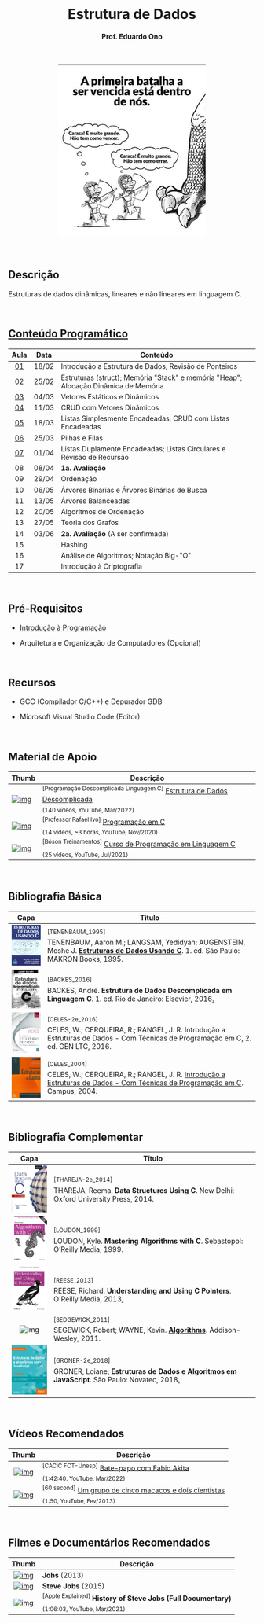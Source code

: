 <br>
<h1 align="center">
Estrutura de Dados
</h1>
<h4 align="center">
Prof. Eduardo Ono
</h4>

<br>

<p align="center">
<img src="./figuras/capa.jpg" alt="img" width="300">
</p>

<br>

## Descrição

Estruturas de dados dinâmicas, lineares e não lineares em linguagem C.

<br>

## [Conteúdo Programático](./conteudo/README.md)

| Aula | Data | Conteúdo |
| :-:  | :-:  | ---      |
| [01] | 18/02 | Introdução a Estrutura de Dados; Revisão de Ponteiros
| [02] | 25/02 | Estruturas (struct); Memória "Stack" e memória "Heap"; Alocação Dinâmica de Memória
| [03] | 04/03 | Vetores Estáticos e Dinâmicos
| [04] | 11/03 | CRUD com Vetores Dinâmicos
| [05] | 18/03 | Listas Simplesmente Encadeadas; CRUD com Listas Encadeadas
| [06] | 25/03 | Pilhas e Filas
| [07] | 01/04 | Listas Duplamente Encadeadas; Listas Circulares e Revisão de Recursão
| 08 | 08/04 | __1a. Avaliação__
| 09 | 29/04 | Ordenação
| 10 | 06/05 | Árvores Binárias e Árvores Binárias de Busca
| 11 | 13/05 | Árvores Balanceadas
| 12 | 20/05 | Algoritmos de Ordenação
| 13 | 27/05 | Teoria dos Grafos
| 14 | 03/06 | __2a. Avaliação__ (A ser confirmada)
| 15 |       | Hashing
| 16 |       | Análise de Algoritmos; Notação Big-"O"
| 17 |       | Introdução à Criptografia

[01]: ./aulas/README.md#aula-01
[02]: ./aulas/README.md#aula-02
[03]: ./aulas/README.md#aula-03
[04]: ./aulas/README.md#aula-04
[05]: ./aulas/README.md#aula-05
[06]: ./aulas/README.md#aula-06
[07]: ./aulas/README.md#aula-07

<br>

## Pré-Requisitos

* [Introdução à Programação](https://github.com/eduardo-ono/Introducao-a-Programacao)

* Arquitetura e Organização de Computadores (Opcional)

<br>

## Recursos

* GCC (Compilador C/C++) e Depurador GDB

* Microsoft Visual Studio Code (Editor)

<br>

## Material de Apoio

| Thumb | Descrição |
| --- | --- |
| [![img](https://img.youtube.com/vi/bryesHll0vY/default.jpg)](https://www.youtube.com/watch?v=bryesHll0vY&list=PL8iN9FQ7_jt6H5m4Gm0H89sybzR9yaaka&index=1) | <sup>[Programação Descomplicada Linguagem C]</sup> [Estrutura de Dados Descomplicada](https://www.youtube.com/playlist?list=PL8iN9FQ7_jt6H5m4Gm0H89sybzR9yaaka)<br><sub>(140 vídeos, YouTube, Mar/2022)</sub>
| [![img](https://img.youtube.com/vi/UPuOQBocY48/default.jpg)](https://youtu.be/UPuOQBocY48) | <sup>[Professor Rafael Ivo]</sup> [Programação em C](https://www.youtube.com/playlist?list=PLvat2X-KHJNZwUCeTeve_S1qqrBOWhaU9)<br><sub>(14 vídeos, ~3 horas, YouTube, Nov/2020)</sub>
| [![img](https://img.youtube.com/vi/cZRuFwzjJ8E/default.jpg)](https://youtu.be/cZRuFwzjJ8E) | <sup>[Bóson Treinamentos]</sup> [Curso de Programação em Linguagem C](https://www.youtube.com/playlist?list=PLucm8g_ezqNqzH7SM0XNjsp25AP0MN82R)<br><sub>(25 vídeos, YouTube, Jul/2021)</sub>

<br>

## Bibliografia Básica

| Capa | Título |
| :-:  | ---    |
| <img src="./referencias/capas/TENENBAUM_1995.jpg" alt="img" width="100px"> | <sup id="TENENBAUM_1995">[TENENBAUM_1995]</sup><br>TENENBAUM, Aaron M.; LANGSAM, Yedidyah; AUGENSTEIN, Moshe J.  <strong>[Estruturas de Dados Usando C](https://www.cin.ufpe.br/~garme/public/(ebook)Estruturas%20de%20Dados%20Usando%20C%20(Tenenbaum).pdf)</strong>. 1. ed. São Paulo: MAKRON Books, 1995.
| <img src="./referencias/capas/BACKES_2016.jpg" alt="img" width="100px"> | <sup id="BACKES_2016">[BACKES_2016]</sup><br>BACKES, André. <strong>Estrutura de Dados Descomplicada em Linguagem C</strong>. 1. ed. Rio de Janeiro: Elsevier, 2016[.](https://app.box.com/s/5x0rmierd1unonsdp7ox9iuwg3vskekc)
| <img src="./referencias/capas/CELES-2e_2016.jpg" alt="img" width="100px"> | <sup id="CELES-2e_2016">[CELES-2e_2016]</sup><br>CELES, W.; CERQUEIRA, R.; RANGEL, J. R. Introdução a Estruturas de Dados - Com Técnicas de Programação em C, 2. ed. GEN LTC, 2016.
| <img src="./referencias/capas/CELES_2004.jpg" alt="img" width="100px"> | <sup id="CELES_2004">[CELES_2004]</sup><br>CELES, W.; CERQUEIRA, R.; RANGEL, J. R. [Introdução a Estruturas de Dados - Com Técnicas de Programação em C](https://archive.org/details/introducaoaestruturadedados/). Campus, 2004.

<br>

## Bibliografia Complementar

| Capa | Título |
| :-:  | ---    |
| <img src="./referencias/capas/THAREJA-2e_2014.jpg" alt="img" width="100px"> | <sup id="THAREJA-2e_2014">[THAREJA-2e_2014]</sup><br>THAREJA, Reema. __Data Structures Using C__. New Delhi: Oxford University Press, 2014.
| <img src="./referencias/capas/LOUDON_1999.jpg" alt="img" width="100px"> | <sup id="LOUDON_1999">[LOUDON_1999]</sup><br>LOUDON, Kyle. __Mastering Algorithms with C__. Sebastopol: O’Reilly Media, 1999.
| <img src="./referencias/capas/REESE_2013.jpg" alt="img" width="100px"> | <sup id="REESE_2013">[REESE_2013]</sup><br>REESE, Richard. __Understanding and Using C Pointers__. O'Reilly Media, 2013[.](https://app.box.com/s/cbp98oofhokip0yki3gh7khz6zb6htgq)
| <img src="https://algs4.cs.princeton.edu/cover.png" alt="img" width="100px"> | <sup id="SEDGEWICK_2011">[SEDGEWICK_2011]</sup><br>SEGEWICK, Robert; WAYNE, Kevin. [__Algorithms__](https://algs4.cs.princeton.edu/home/). Addison-Wesley, 2011.
| <img src="./referencias/capas/GRONER-2e_2018.png" alt="img" width="100px"> | <sup>[GRONER-2e_2018]</sup><br>GRONER, Loiane; __Estruturas de Dados e Algoritmos em JavaScript__. São Paulo: Novatec, 2018[.](https://app.box.com/s/ad9284w4gaxfyi3s6jtngy9i2wjnnx2k)

<br>

## Vídeos Recomendados

| Thumb | Descrição |
| :-: | --- |
| [![img](https://img.youtube.com/vi/i_STkDJ3z5s/default.jpg)](https://www.youtube.com/watch?v=i_STkDJ3z5s) | <sup>[CACiC FCT-Unesp]</sup> [Bate-papo com Fabio Akita](https://www.youtube.com/watch?v=i_STkDJ3z5s)<br><sub>(1:42:40, YouTube, Mar/2022)</sub>
| [![img](https://img.youtube.com/vi/ZAQtwFpkksw/default.jpg)](https://www.youtube.com/watch?v=ZAQtwFpkksw) | <sup>[60 second]</sup> [Um grupo de cinco macacos e dois cientistas](https://www.youtube.com/watch?v=ZAQtwFpkksw)<br><sub>(1:50, YouTube, Fev/2013)</sub>

<br>

## Filmes e Documentários Recomendados

| Thumb | Descrição |
| :-: | --- |
| [![img](https://img.youtube.com/vi/SH1jKZwcS9Y/default.jpg)](https://www.youtube.com/watch?v=SH1jKZwcS9Y) | __Jobs__ (2013)
| [![img](https://img.youtube.com/vi/aEr6K1bwIVs/default.jpg)](https://www.youtube.com/watch?v=aEr6K1bwIVs) | __Steve Jobs__ (2015)
| [![img](https://img.youtube.com/vi/s4pVFLUlx8g/default.jpg)](https://www.youtube.com/watch?v=s4pVFLUlx8g) | <sup>[Apple Explained]</sup> __History of Steve Jobs (Full Documentary)__<br><sub>(1:06:03, YouTube, Mar/2021)</sub>

<br>

